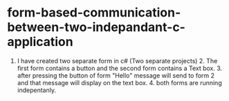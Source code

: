 # form-based-communication-between-two-indepandant-c-application
1. I have created two separate form in c# (Two separate projects) 2. The first form contains a button and the second form contains a Text box. 3. after pressing the button of form "Hello"  message will send to form 2 and that message will display on the text box. 4. both forms are running indepentanly.
